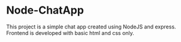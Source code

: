 # Node-ChatApp
This project is a simple chat app created using NodeJS and express. Frontend is developed with basic html and css only.
